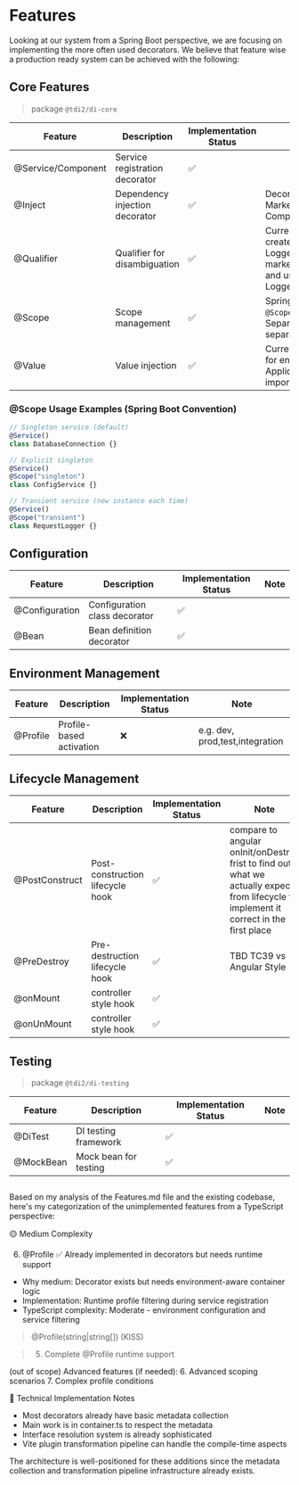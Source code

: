 # Features

Looking at our system from a Spring Boot perspective, we are focusing on implementing the more often used decorators.
We believe that feature wise a production ready system can be achieved with the following:

## Core Features

> package `@tdi2/di-core`

| Feature            | Description                    | Implementation Status | Note                                                                                                                                                      |
| ------------------ | ------------------------------ | --------------------- | --------------------------------------------------------------------------------------------------------------------------------------------------------- |
| @Service/Component | Service registration decorator | ✅                    |                                                                                                                                                           |
| @Inject            | Dependency injection decorator | ✅                    | Decorator for classes and Marker Interface for Functional Components                                                                                      |
| @Qualifier         | Qualifier for disambiguation   | ✅                    | Currently not planned. Instead create generic interface LoggerInterface\<T> with marker type Otel\|Console={} and use "implements LoggerInterface\<Otel>" |
| @Scope             | Scope management               | ✅                    | Spring Boot style: `@Service @Scope("singleton\|transient")`. Separate decorators follow separation of concerns                                           |
| @Value             | Value injection                | ✅                    | Currently not planned. Instead for env variables better create ApplicationConfig interface and import where necessary                                     |

### @Scope Usage Examples (Spring Boot Convention)

```typescript
// Singleton service (default)
@Service()
class DatabaseConnection {}

// Explicit singleton
@Service()
@Scope("singleton")
class ConfigService {}

// Transient service (new instance each time)
@Service()
@Scope("transient")
class RequestLogger {}
```

## Configuration

| Feature        | Description                   | Implementation Status | Note |
| -------------- | ----------------------------- | --------------------- | ---- |
| @Configuration | Configuration class decorator | ✅                    |      |
| @Bean          | Bean definition decorator     | ✅                    |      |

## Environment Management

| Feature  | Description              | Implementation Status | Note                            |
| -------- | ------------------------ | --------------------- | ------------------------------- |
| @Profile | Profile-based activation | ❌                    | e.g. dev, prod,test,integration |

## Lifecycle Management

| Feature        | Description                      | Implementation Status | Note                                                                                                                                    |
| -------------- | -------------------------------- | --------------------- | --------------------------------------------------------------------------------------------------------------------------------------- |
| @PostConstruct | Post-construction lifecycle hook | ✅                    | compare to angular onInit/onDestroy frist to find out what we actually expect from lifecycle to implement it correct in the first place |
| @PreDestroy    | Pre-destruction lifecycle hook   | ✅                    | TBD TC39 vs Angular Style                                                                                                               |
| @onMount       | controller style hook            | ✅                    |                                                                                                                                         |
| @onUnMount     | controller style hook            | ✅                    |                                                                                                                                         |

## Testing

> package `@tdi2/di-testing`

| Feature   | Description           | Implementation Status | Note |
| --------- | --------------------- | --------------------- | ---- |
| @DiTest   | DI testing framework  | ✅                    |      |
| @MockBean | Mock bean for testing | ✅                    |      |

##

Based on my analysis of the Features.md file and the existing codebase, here's my categorization of the unimplemented features
from a TypeScript perspective:


🟡 Medium Complexity

6. @Profile ✅ Already implemented in decorators but needs runtime support

- Why medium: Decorator exists but needs environment-aware container logic
- Implementation: Runtime profile filtering during service registration
- TypeScript complexity: Moderate - environment configuration and service filtering

> @Profile(string|string[]) (KISS)

> 5. Complete @Profile runtime support

(out of scope) Advanced features (if needed): 6. Advanced scoping scenarios 7. Complex profile conditions

🔧 Technical Implementation Notes

- Most decorators already have basic metadata collection
- Main work is in container.ts to respect the metadata
- Interface resolution system is already sophisticated
- Vite plugin transformation pipeline can handle the compile-time aspects

The architecture is well-positioned for these additions since the metadata collection and transformation pipeline
infrastructure already exists.
